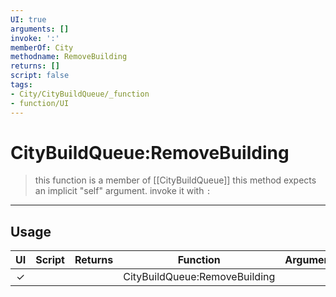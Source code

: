 ```yaml
---
UI: true
arguments: []
invoke: ':'
memberOf: City
methodname: RemoveBuilding
returns: []
script: false
tags:
- City/CityBuildQueue/_function
- function/UI
---
```

# CityBuildQueue:RemoveBuilding
> this function is a member of [[CityBuildQueue]]
> this method expects an implicit "self" argument. invoke it with `:`
-----
## Usage
|  UI | Script | Returns | Function | Arguments |
|:---:|:------:|-------:|:--------:|:---------|
|✓| ||CityBuildQueue:RemoveBuilding||

